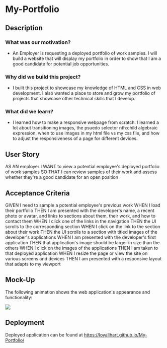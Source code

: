 # My-Portfolio

## Description

### What was our motivation?

- An Employer is requesting a deployed portfolio of work samples. I will build a website that will display my portfolio in order to show that I am a good candidate for potential job opportunities. 

### Why did we build this project?

- I built this project to showcase my knowledge of HTML and CSS in web development. I also wanted a place to store and grow my portfolio of projects that showcase other technical skills that I develop. 

### What did we learn? 
- I learned how to make a responsive webpage from scratch. I learned a lot about transitioning images, the psuedo selector nth:child algebraic expression, when to use images in my html file vs my css file, and how to adjust the responsiveness of a page for different devices. 

## User Story

AS AN employer
I WANT to view a potential employee's deployed portfolio of work samples
SO THAT I can review samples of their work and assess whether they're a good candidate for an open position

## Acceptance Criteria

GIVEN I need to sample a potential employee's previous work
WHEN I load their portfolio
THEN I am presented with the developer's name, a recent photo or avatar, and links to sections about them, their work, and how to contact them
WHEN I click one of the links in the navigation
THEN the UI scrolls to the corresponding section
WHEN I click on the link to the section about their work
THEN the UI scrolls to a section with titled images of the developer's applications
WHEN I am presented with the developer's first application
THEN that application's image should be larger in size than the others
WHEN I click on the images of the applications
THEN I am taken to that deployed application
WHEN I resize the page or view the site on various screens and devices
THEN I am presented with a responsive layout that adapts to my viewport

## Mock-Up


The following animation shows the web application's appearance and functionality:

![](My-Portfolio/assets/images/02-advanced-css-homework-demo.gif)


## Deployment 

Deployed application can be found at https://loyallhart.github.io/My-Portfolio/